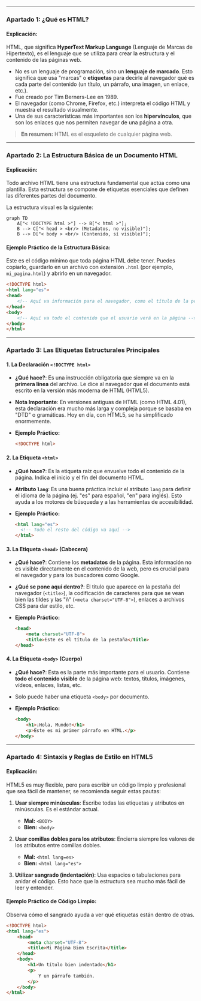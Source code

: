 
***

### **Apartado 1: ¿Qué es HTML?**

#### **Explicación:**

HTML, que significa **HyperText Markup Language** (Lenguaje de Marcas de Hipertexto), es el lenguaje que se utiliza para crear la estructura y el contenido de las páginas web.

*   No es un lenguaje de programación, sino un **lenguaje de marcado**. Esto significa que usa "marcas" o **etiquetas** para decirle al navegador qué es cada parte del contenido (un título, un párrafo, una imagen, un enlace, etc.).
*   Fue creado por Tim Berners-Lee en 1989.
*   El navegador (como Chrome, Firefox, etc.) interpreta el código HTML y muestra el resultado visualmente.
*   Una de sus características más importantes son los **hipervínculos**, que son los enlaces que nos permiten navegar de una página a otra.

> **En resumen:** HTML es el esqueleto de cualquier página web.

***

### **Apartado 2: La Estructura Básica de un Documento HTML**

#### **Explicación:**

Todo archivo HTML tiene una estructura fundamental que actúa como una plantilla. Esta estructura se compone de etiquetas esenciales que definen las diferentes partes del documento.

La estructura visual es la siguiente:

```mermaid
graph TD
    A["< !DOCTYPE html >"] --> B["< html >"];
    B --> C["< head > <br/> (Metadatos, no visible)"];
    B --> D["< body > <br/> (Contenido, sí visible)"];
```

#### **Ejemplo Práctico de la Estructura Básica:**

Este es el código mínimo que toda página HTML debe tener. Puedes copiarlo, guardarlo en un archivo con extensión `.html` (por ejemplo, `mi_pagina.html`) y abrirlo en un navegador.

```html
<!DOCTYPE html>
<html lang="es">
<head>
    <!-- Aquí va información para el navegador, como el título de la pestaña -->
</head>
<body>
    <!-- Aquí va todo el contenido que el usuario verá en la página -->
</body>
</html>
```

***

### **Apartado 3: Las Etiquetas Estructurales Principales**

#### **1. La Declaración `<!DOCTYPE html>`**

*   **¿Qué hace?**: Es una instrucción obligatoria que siempre va en la **primera línea** del archivo. Le dice al navegador que el documento está escrito en la versión más moderna de HTML (HTML5).
*   **Nota Importante**: En versiones antiguas de HTML (como HTML 4.01), esta declaración era mucho más larga y compleja porque se basaba en "DTD" o gramáticas. Hoy en día, con HTML5, se ha simplificado enormemente.

*   **Ejemplo Práctico:**
    ```html
    <!DOCTYPE html>
    ```

#### **2. La Etiqueta `<html>`**

*   **¿Qué hace?**: Es la etiqueta raíz que envuelve todo el contenido de la página. Indica el inicio y el fin del documento HTML.
*   **Atributo `lang`**: Es una buena práctica incluir el atributo `lang` para definir el idioma de la página (ej. "es" para español, "en" para inglés). Esto ayuda a los motores de búsqueda y a las herramientas de accesibilidad.

*   **Ejemplo Práctico:**
    ```html
    <html lang="es">
      <!-- Todo el resto del código va aquí -->
    </html>
    ```

#### **3. La Etiqueta `<head>` (Cabecera)**

*   **¿Qué hace?**: Contiene los **metadatos** de la página. Esta información no es visible directamente en el contenido de la web, pero es crucial para el navegador y para los buscadores como Google.
*   **¿Qué se pone aquí dentro?**: El título que aparece en la pestaña del navegador (`<title>`), la codificación de caracteres para que se vean bien las tildes y las "ñ" (`<meta charset="UTF-8">`), enlaces a archivos CSS para dar estilo, etc.

*   **Ejemplo Práctico:**
    ```html
    <head>
        <meta charset="UTF-8">
        <title>Este es el título de la pestaña</title>
    </head>
    ```

#### **4. La Etiqueta `<body>` (Cuerpo)**

*   **¿Qué hace?**: Esta es la parte más importante para el usuario. Contiene **todo el contenido visible** de la página web: textos, títulos, imágenes, vídeos, enlaces, listas, etc.
*   Solo puede haber una etiqueta `<body>` por documento.

*   **Ejemplo Práctico:**
    ```html
    <body>
        <h1>¡Hola, Mundo!</h1>
        <p>Este es mi primer párrafo en HTML.</p>
    </body>
    ```

***

### **Apartado 4: Sintaxis y Reglas de Estilo en HTML5**

#### **Explicación:**

HTML5 es muy flexible, pero para escribir un código limpio y profesional que sea fácil de mantener, se recomienda seguir estas pautas:

1.  **Usar siempre minúsculas**: Escribe todas las etiquetas y atributos en minúsculas. Es el estándar actual.
    *   **Mal:** `<BODY>`
    *   **Bien:** `<body>`

2.  **Usar comillas dobles para los atributos**: Encierra siempre los valores de los atributos entre comillas dobles.
    *   **Mal:** `<html lang=es>`
    *   **Bien:** `<html lang="es">`

3.  **Utilizar sangrado (indentación)**: Usa espacios o tabulaciones para anidar el código. Esto hace que la estructura sea mucho más fácil de leer y entender.

#### **Ejemplo Práctico de Código Limpio:**

Observa cómo el sangrado ayuda a ver qué etiquetas están dentro de otras.

```html
<!DOCTYPE html>
<html lang="es">
    <head>
        <meta charset="UTF-8">
        <title>Mi Página Bien Escrita</title>
    </head>
    <body>
        <h1>Un título bien indentado</h1>
        <p>
            Y un párrafo también.
        </p>
    </body>
</html>
```
